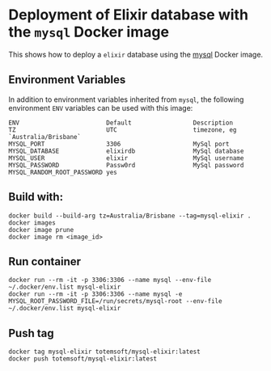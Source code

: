 # Deployment of Elixir database with the `mysql` Docker image

This shows how to deploy a `elixir` database using the [mysql](https://hub.docker.com/_/mysql) Docker image.

## Environment Variables

In addition to environment variables inherited from `mysql`, the following environment `ENV` variables can be used with this image:

    ENV                        Default                 Description
    TZ                         UTC                     timezone, eg `Australia/Brisbane`
    MYSQL_PORT                 3306                    MySql port
    MYSQL_DATABASE             elixirdb                MySql database
    MYSQL_USER                 elixir                  MySql username
    MYSQL_PASSWORD             Passw0rd                MySql password
    MYSQL_RANDOM_ROOT_PASSWORD yes

## Build with:
    docker build --build-arg tz=Australia/Brisbane --tag=mysql-elixir .
    docker images
    docker image prune
    docker image rm <image_id>

## Run container
    docker run --rm -it -p 3306:3306 --name mysql --env-file ~/.docker/env.list mysql-elixir
    docker run --rm -it -p 3306:3306 --name mysql -e MYSQL_ROOT_PASSWORD_FILE=/run/secrets/mysql-root --env-file ~/.docker/env.list mysql-elixir

## Push tag
    docker tag mysql-elixir totemsoft/mysql-elixir:latest
    docker push totemsoft/mysql-elixir:latest

